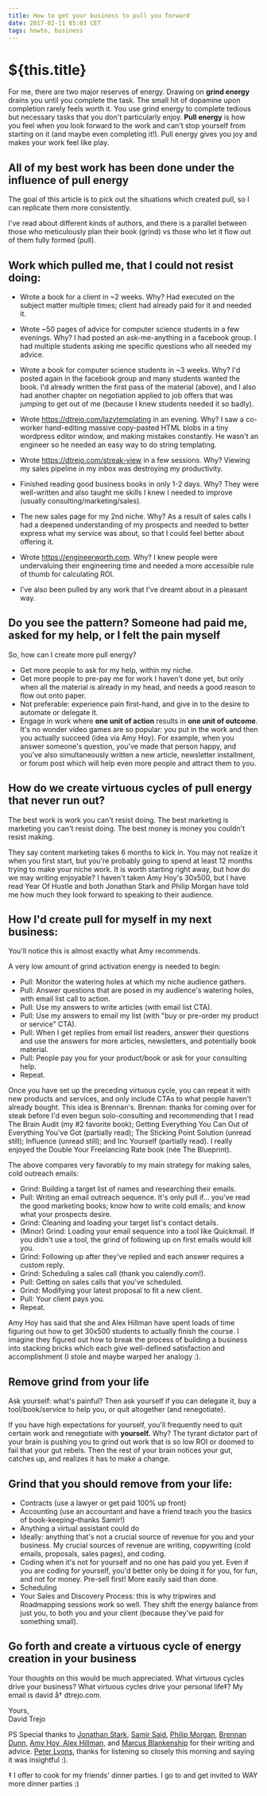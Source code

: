 ```yaml
---
title: How to get your business to pull you forward
date: 2017-02-11 05:03 CET
tags: howto, business
---
```

# ${this.title}

For me, there are two major reserves of energy. Drawing on **grind energy**
drains you until you complete the task. The small hit of dopamine upon
completion rarely feels worth it. You use grind energy to complete tedious but
necessary tasks that you don't particularly enjoy. **Pull energy** is how you
feel when you look forward to the work and can't stop yourself from starting on
it (and maybe even completing it!). Pull energy gives you joy and makes your
work feel like play.

## All of my best work has been done under the influence of pull energy

The goal of this article is to pick out the situations which created pull, so I can
replicate them more consistently.

I've read about different kinds of authors, and there is a parallel
between those who meticulously plan their book (grind) vs those who let it flow out of
them fully formed (pull).

## Work which pulled me, that I could not resist doing:

- Wrote a book for a client in ~2 weeks. Why? Had executed on the subject matter multiple times; client had already paid for it and needed it.

- Wrote ~50 pages of advice for computer science students in a few evenings. Why? I had posted an ask-me-anything in a facebook group. I had multiple students asking me specific questions who all needed my advice.

- Wrote a book for computer science students in ~3 weeks. Why? I'd posted again in the facebook group and many students wanted the book. I'd already written the first pass of the material (above), and I also had another chapter on negotiation applied to job offers that was jumping to get out of me (because I knew students needed it so badly).

- Wrote <https://dtrejo.com/lazytemplating> in an evening. Why? I saw a co-worker hand-editing massive copy-pasted HTML blobs in a tiny wordpress editor window, and making mistakes constantly. He wasn't an engineer so he needed an easy way to do string templating.

- Wrote <https://dtrejo.com/streak-view> in a few sessions. Why? Viewing my sales pipeline in my inbox was destroying my productivity.

- Finished reading good business books in only 1-2 days. Why? They were well-written and also taught me skills I knew I needed to improve (usually consulting/marketing/sales).

- The new sales page for my 2nd niche. Why? As a result of sales calls I had a deepened understanding of my prospects and needed to better express what my service was about, so that I could feel better about offering it.

- Wrote <https://engineerworth.com>. Why? I knew people were undervaluing their engineering time and needed a more accessible rule of thumb for calculating ROI.

- I've also been pulled by any work that I've dreamt about in a pleasant way.

## Do you see the pattern? Someone had paid me, asked for my help, or I felt the pain myself

So, how can I create more pull energy?

- Get more people to ask for my help, within my niche.
- Get more people to pre-pay me for work I haven't done yet, but only when all the material is already in my head, and needs a good reason to flow out onto paper.
- Not preferable: experience pain first-hand, and give in to the desire to automate or delegate it.
- Engage in work where **one unit of action** results in **one unit of outcome**. It's no wonder video games are so popular: you put in the work and then you actually succeed (idea via Amy Hoy). For example, when you answer someone's question, you've made that person happy, and you've also simultaneously written a new article, newsletter installment, or forum post which will help even more people and attract them to you.

## How do we create virtuous cycles of pull energy that never run out?

The best work is work you can't resist doing. The best marketing is marketing you
can't resist doing. The best money is money you couldn't resist making.

They say content marketing takes 6 months to kick in. You may not realize it when you first start, but you're probably going to spend at least 12 months trying to make your niche work. It is worth starting right away, but how do we may writing enjoyable? I haven't taken Amy Hoy's 30x500, but I have read Year Of Hustle and both Jonathan Stark and Philip Morgan have told me how much they look forward to speaking to their audience.

## How I'd create pull for myself in my next business:
You'll notice this is almost exactly what Amy recommends.

A very low amount of grind activation energy is needed to begin:

- Pull: Monitor the watering holes at which my niche audience gathers.
- Pull: Answer questions that are posed in my audience's watering holes, with email list call to action.
- Pull: Use my answers to write articles (with email list CTA).
- Pull: Use my answers to email my list (with "buy or pre-order my product or service" CTA).
- Pull: When I get replies from email list readers, answer their questions and use the answers for more articles, newsletters, and potentially book material.
- Pull: People pay you for your product/book or ask for your consulting help.
- Repeat.

Once you have set up the preceding virtuous cycle, you can repeat it with new products and services, and only include CTAs to what people haven't already bought. This idea is Brennan's. Brennan: thanks for coming over for steak before I'd even begun solo-consulting and recommending that I read The Brain Audit (my #2 favorite book); Getting Everything You Can Out of Everything You've Got (partially read); The Sticking Point Solution (unread still); Influence (unread still); and Inc Yourself (partially read). I really enjoyed the Double Your Freelancing Rate book (née The Blueprint).

The above compares very favorably to my main strategy for making sales, cold outreach emails:

- Grind: Building a target list of names and researching their emails.
- Pull: Writing an email outreach sequence. It's only pull if... you've read the good marketing books; know how to write cold emails; and know what your prospects desire.
- Grind: Cleaning and loading your target list's contact details.
- (Minor) Grind: Loading your email sequence into a tool like Quickmail. If you didn't use a tool, the grind of following up on first emails would kill you.
- Grind: Following up after they've replied and each answer requires a custom reply.
- Grind: Scheduling a sales call (thank you calendly.com!).
- Pull: Getting on sales calls that you've scheduled.
- Grind: Modifying your latest proposal to fit a new client.
- Pull: Your client pays you.
- Repeat.

Amy Hoy has said that she and Alex Hillman have spent loads of time figuring out how to get 30x500 students to actually finish the course. I imagine they figured out how to break the process of building a business into stacking bricks which each give well-defined satisfaction and accomplishment (I stole and maybe warped her analogy :).

## Remove grind from your life
Ask yourself: what's painful? Then ask yourself if you can delegate it, buy a tool/book/service to help you, or quit altogether (and renegotiate).

If you have high expectations for yourself, you'll frequently need to quit certain work and renegotiate with **yourself.** Why? The tyrant dictator part of your brain is pushing you to grind out work that is so low ROI or doomed to fail that your gut rebels. Then the rest of your brain notices your gut, catches up, and realizes it has to make a change.

## Grind that you should remove from your life:

- Contracts (use a lawyer or get paid 100% up front)
- Accounting (use an accountant and have a friend teach you the basics of book-keeping–thanks Samir!)
- Anything a virtual assistant could do
- Ideally: anything that's not a crucial source of revenue for you and your business. My crucial sources of revenue are writing, copywriting (cold emails, proposals, sales pages), and coding.
- Coding when it's not for yourself and no one has paid you yet. Even if you are coding for yourself, you'd better only be doing it for you, for fun, and not for money. Pre-sell first! More easily said than done.
- Scheduling
- Your Sales and Discovery Process: this is why tripwires and Roadmapping sessions work so well. They shift the energy balance from just you, to both you and your client (because they've paid for something small).

## Go forth and create a virtuous cycle of energy creation in your business

Your thoughts on this would be much appreciated. What virtuous cycles drive your business? What virtuous cycles drive your personal life‡? My email is david å† dtrejo.com.

Yours,<br>
David Trejo

PS Special thanks to <a href="https://expensiveproblem.com">Jonathan Stark</a>, <a href="https://taskdrive.com">Samir Said</a>, <a href="https://philipmorganconsulting.com">Philip Morgan</a>, <a href="http://doubleyourfreelancing.com/">Brennan Dunn</a>, <a href="https://unicornfree.com/">Amy Hoy, Alex Hillman</a>, and <a href="https://marcusblankenship.com/">Marcus Blankenship</a> for their writing and advice. <a href="http://peterlyons.com/">Peter Lyons</a>, thanks for listening so closely this morning and saying it was insightful :).

‡ I offer to cook for my friends' dinner parties. I go to and get invited to WAY more dinner parties :)
